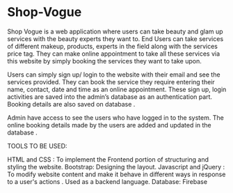 # Shop-Vogue
Shop Vogue is a web application where users can take beauty and glam up services with the beauty experts they want to. End Users can take services of different makeup, products, experts in the field along with the services price tag. They can make online appointment to take all these services via this website by simply booking the services they want to take upon.

Users can simply sign up/ login to the website with their email and see the services provided. They can book the service they require entering their name, contact, date and time as an online appointment. These sign up, login activities are saved into the admin’s database as an authentication part. Booking details are also saved on database .

Admin have access to see the users who have logged in to the system. The online booking details made by the users are added and updated in the database .

TOOLS TO BE USED:

HTML and CSS : To implement the Frontend portion of structuring and styling the website.
Bootstrap: Designing the layout.
Javascript and jQuery : To modify website content and make it behave in different ways in response to a user's actions . Used as a backend language.
Database: Firebase
